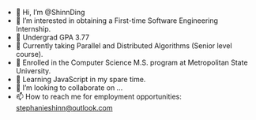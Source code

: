 - 👋 Hi, I’m @ShinnDing
- 👀 I’m interested in obtaining a First-time Software Engineering Internship.
- 🌱 Undergrad GPA 3.77
- 🌱 Currently taking Parallel and Distributed Algorithms (Senior level course).
- 🌱 Enrolled in the Computer Science M.S. program at Metropolitan State University.
- 🌱 Learning JavaScript in my spare time.
- 💞️ I’m looking to collaborate on ...
- 📫 How to reach me for employment opportunities:  stephanieshinn@outlook.com

<!---
ShinnDing/ShinnDing is a ✨ special ✨ repository because its `README.md` (this file) appears on your GitHub profile.
You can click the Preview link to take a look at your changes.
--->
